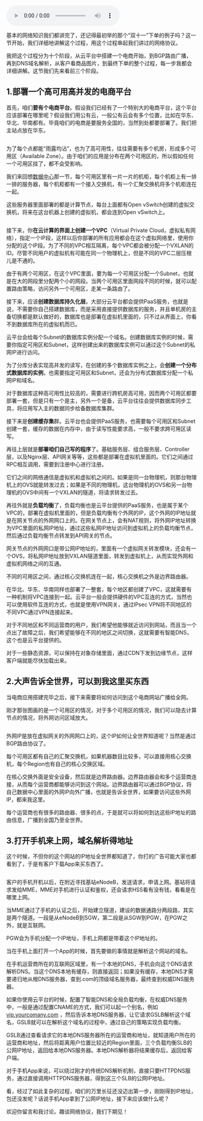 <audio title="第37讲 _ 知识串讲：用双十一的故事串起碎片的网络协议（上）" src="https://static001.geekbang.org/resource/audio/7c/6a/7c5687c9e0486d2435efe8f0d779e76a.mp3" controls="controls"></audio> 
<p>基本的网络知识我们都讲完了，还记得最初举的那个“双十一”下单的例子吗？这一节开始，我们详细地讲解这个过程，用这个过程串起我们讲过的网络协议。</p>
<p>我把这个过程分为十个阶段，从云平台中搭建一个电商开始，到BGP路由广播，再到DNS域名解析，从客户看商品图片，到最终下单的整个过程，每一步我都会详细讲解。这节我们先来看前三个阶段。</p>
<h2>1.部署一个高可用高并发的电商平台</h2>
<p>首先，咱们<strong>要有个电商平台</strong>。假设我们已经有了一个特别大的电商平台，这个平台应该部署在哪里呢？假设我们用公有云，一般公有云会有多个位置，比如在华东、华北、华南都有。毕竟咱们的电商是要服务全国的，当然到处都要部署了。我们把主站点放在华东。</p>
<p><img src="https://static001.geekbang.org/resource/image/ed/20/eddde5929de2a72b197321e5ad87e120.jpg?wh=1659*1170" alt="" /></p>
<p>为了每个点都能“雨露均沾”，也为了高可用性，往往需要有多个机房，形成多个可用区（Available Zone）。由于咱们的应用是分布在两个可用区的，所以假如任何一个可用区挂了，都不会受影响。</p>
<p>我们来回想<a href="https://time.geekbang.org/column/article/10098">数据中心</a>那一节，每个可用区里有一片一片的机柜，每个机柜上有一排一排的服务器，每个机柜都有一个接入交换机，有一个汇聚交换机将多个机柜连在一起。</p>
<p>这些服务器里面部署的都是计算节点，每台上面都有Open  vSwitch创建的虚拟交换机，将来在这台机器上创建的虚拟机，都会连到Open  vSwitch上。</p><!-- [[[read_end]]] -->
<p><img src="https://static001.geekbang.org/resource/image/d6/a7/d66c01c39e911e784525a118c37b50a7.jpg?wh=1323*998" alt="" /></p>
<p>接下来，你<strong>在云计算的界面上创建一个VPC</strong>（Virtual Private Cloud，虚拟私有网络），指定一个IP段，这样以后你部署的所有应用都会在这个虚拟网络里，使用你分配的这个IP段。为了不同的VPC相互隔离，每个VPC都会被分配一个VXLAN的ID。尽管不同用户的虚拟机有可能在同一个物理机上，但是不同的VPC二层压根儿是不通的。</p>
<p>由于有两个可用区，在这个VPC里面，要为每一个可用区分配一个Subnet，也就是在大的网段里分配两个小的网段。当两个可用区里面网段不同的时候，就可以配置路由策略，访问另外一个可用区，走某一条路由了。</p>
<p>接下来，应该<strong>创建数据库持久化层</strong>。大部分云平台都会提供PaaS服务，也就是说，不需要你自己搭建数据库，而是采用直接提供数据库的服务，并且单机房的主备切换都是默认做好的，数据库也是部署在虚拟机里面的，只不过从界面上，你看不到数据库所在的虚拟机而已。</p>
<p>云平台会给每个Subnet的数据库实例分配一个域名。创建数据库实例的时候，需要你指定可用区和Subnet，这样创建出来的数据库实例可以通过这个Subnet的私网IP进行访问。</p>
<p>为了分库分表实现高并发的读写，在创建的多个数据库实例之上，会<strong>创建一个分布式数据库的实例</strong>，也需要指定可用区和Subnet，还会为分布式数据库分配一个私网IP和域名。</p>
<p>对于数据库这种高可用性比较高的，需要进行跨机房高可用，因而两个可用区都要部署一套，但是只有一个是主，另外一个是备，云平台往往会提供数据库同步工具，将应用写入主的数据同步给备数据库集群。</p>
<p>接下来是<strong>创建缓存集</strong>群。云平台也会提供PaaS服务，也需要每个可用区和Subnet创建一套，缓存的数据在内存中，由于读写性能要求高，一般不要求跨可用区读写。</p>
<p>再往上层就是<strong>部署咱们自己写的程序</strong>了。基础服务层、组合服务层、Controller层，以及Nginx层、API网关等等，这些都是部署在虚拟机里面的。它们之间通过RPC相互调用，需要到注册中心进行注册。</p>
<p>它们之间的网络通信是虚拟机和虚拟机之间的。如果是同一台物理机，则那台物理机上的OVS就能转发过去；如果是不同的物理机，这台物理机的OVS和另一台物理机的OVS中间有一个VXLAN的隧道，将请求转发过去。</p>
<p>再往外就是<strong>负载均衡</strong>了，负载均衡也是云平台提供的PaaS服务，也是属于某个VPC的，部署在虚拟机里面的，但是负载均衡有个外网的IP，这个外网的IP地址就是在网关节点的外网网口上的。在网关节点上，会有NAT规则，将外网IP地址转换为VPC里面的私网IP地址，通过这些私网IP地址访问到虚拟机上的负载均衡节点，然后通过负载均衡节点转发到API网关的节点。</p>
<p>网关节点的外网网口是带公网IP地址的，里面有一个虚拟网关转发模块，还会有一个OVS，将私网IP地址放到VXLAN隧道里面，转发到虚拟机上，从而实现外网和虚拟机网络之间的互通。</p>
<p>不同的可用区之间，通过核心交换机连在一起，核心交换机之外是边界路由器。</p>
<p>在华北、华东、华南同样也部署了一整套，每个地区都创建了VPC，这就需要有一种机制将VPC连接到一起。云平台一般会提供硬件的VPC互连的方式，当然也可以使用软件互连的方式，也就是使用VPN网关，通过IPsec VPN将不同地区的不同VPC通过VPN连接起来。</p>
<p>对于不同地区和不同运营商的用户，我们希望他能够就近访问到网站，而且当一个点出了故障之后，我们希望能够在不同的地区之间切换，这就需要有智能DNS，这个也是云平台提供的。</p>
<p>对于一些静态资源，可以保持在对象存储里面，通过CDN下发到边缘节点，这样客户端就能尽快加载出来。</p>
<h2>2.大声告诉全世界，可以到我这里买东西</h2>
<p>当电商应用搭建完毕之后，接下来需要将如何访问到这个电商网站广播给全网。</p>
<p>刚才那张图画的是一个可用区的情况，对于多个可用区的情况，我们可以隐去计算节点的情况，将外网访问区域放大。</p>
<p><img src="https://static001.geekbang.org/resource/image/e1/24/e132bc3ba500b1197139f30c02e20124.jpg?wh=990*1205" alt="" /></p>
<p>外网IP是放在虚拟网关的外网网口上的，这个IP如何让全世界知道呢？当然是通过BGP路由协议了。</p>
<p>每个可用区都有自己的汇聚交换机，如果机器数目比较多，可以直接用核心交换机，每个Region也有自己的核心交换区域。</p>
<p>在核心交换外面是安全设备，然后就是边界路由器。边界路由器会和多个运营商连接，从而每个运营商都能够访问到这个网站。边界路由器可以通过BGP协议，将自己数据中心里面的外网IP向外广播，也就是告诉全世界，如果要访问这些外网IP，都来我这里。</p>
<p>每个运营商也有很多的路由器、很多的点，于是就可以将如何到达这些IP地址的路由信息，广播到全国乃至全世界。</p>
<h2>3.打开手机来上网，域名解析得地址</h2>
<p>这个时候，不但你的这个网站的IP地址全世界都知道了，你打的广告可能大家也都看到了，于是有客户下载App来买东西了。</p>
<p><img src="https://static001.geekbang.org/resource/image/85/fc/85c125c225faba29c0f374e18ea8c6fc.jpg?wh=1455*719" alt="" /></p>
<p>客户的手机开机以后，在附近寻找基站eNodeB，发送请求，申请上网。基站将请求发给MME，MME对手机进行认证和鉴权，还会请求HSS看有没有钱，看看是在哪里上网。</p>
<p>当MME通过了手机的认证之后，开始建立隧道，建设的数据通路分两段路，其实是两个隧道。一段是从eNodeB到SGW，第二段是从SGW到PGW，在PGW之外，就是互联网。</p>
<p>PGW会为手机分配一个IP地址，手机上网都是带着这个IP地址的。</p>
<p>当在手机上面打开一个App的时候，首先要做的事情就是解析这个网站的域名。</p>
<p>在手机运营商所在的互联网区域里，有一个本地的DNS，手机会向这个DNS请求解析DNS。当这个DNS本地有缓存，则直接返回；如果没有缓存，本地DNS才需要递归地从根DNS服务器，查到.com的顶级域名服务器，最终查到权威DNS服务器。</p>
<p>如果你使用云平台的时候，配置了智能DNS和全局负载均衡，在权威DNS服务中，一般是通过配置CNAME的方式，我们可以起一个别名，例如  <a href="http://vip.yourcomany.com">vip.yourcomany.com</a>  ，然后告诉本地DNS服务器，让它请求GSLB解析这个域名，GSLB就可以在解析这个域名的过程中，通过自己的策略实现负载均衡。</p>
<p>GSLB通过查看请求它的本地DNS服务器所在的运营商和地址，就知道用户所在的运营商和地址，然后将距离用户位置比较近的Region里面，三个负载均衡SLB的公网IP地址，返回给本地DNS服务器。本地DNS解析器将结果缓存后，返回给客户端。</p>
<p>对于手机App来说，可以绕过刚才的传统DNS解析机制，直接只要HTTPDNS服务，通过直接调用HTTPDNS服务器，得到这三个SLB的公网IP地址。</p>
<p>看，经过了如此复杂的过程，咱们的万里长征还没迈出第一步，刚刚得到IP地址，包还没发呢？话说手机App拿到了公网IP地址，接下来应该做什么呢？</p>
<p>欢迎你留言和我讨论。趣谈网络协议，我们下期见！</p>
<p></p>
